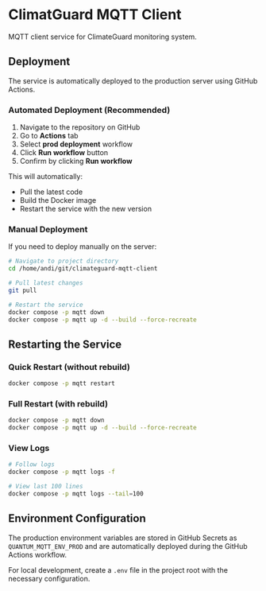 # ClimatGuard MQTT Client

MQTT client service for ClimateGuard monitoring system.

## Deployment

The service is automatically deployed to the production server using GitHub Actions.

### Automated Deployment (Recommended)

1. Navigate to the repository on GitHub
2. Go to **Actions** tab
3. Select **prod deployment** workflow
4. Click **Run workflow** button
5. Confirm by clicking **Run workflow**

This will automatically:

- Pull the latest code
- Build the Docker image
- Restart the service with the new version

### Manual Deployment

If you need to deploy manually on the server:

```bash
# Navigate to project directory
cd /home/andi/git/climateguard-mqtt-client

# Pull latest changes
git pull

# Restart the service
docker compose -p mqtt down
docker compose -p mqtt up -d --build --force-recreate
```

## Restarting the Service

### Quick Restart (without rebuild)

```bash
docker compose -p mqtt restart
```

### Full Restart (with rebuild)

```bash
docker compose -p mqtt down
docker compose -p mqtt up -d --build --force-recreate
```

### View Logs

```bash
# Follow logs
docker compose -p mqtt logs -f

# View last 100 lines
docker compose -p mqtt logs --tail=100
```

## Environment Configuration

The production environment variables are stored in GitHub Secrets as `QUANTUM_MQTT_ENV_PROD` and are automatically deployed during the GitHub Actions workflow.

For local development, create a `.env` file in the project root with the necessary configuration.
